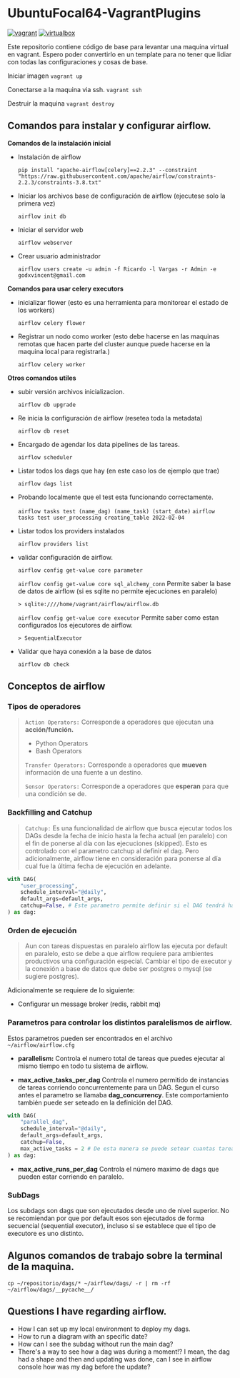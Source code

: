 # UbuntuFocal64-VagrantPlugins

[![vagrant](https://img.shields.io/badge/vagrant-v2.2.19-blue.svg?style=plastic&logo=Vagrant&logoColor=blue)](https://www.vagrantup.com/)
[![virtualbox](https://img.shields.io/badge/virtualbox-v6.1.32-red.svg?style=plastic&logo=VirtualBox)](https://www.virtualbox.org/wiki/VirtualBox)

Este repositorio contiene código de base para levantar una maquina virtual en vagrant. Espero poder convertirlo en un template para no tener que lidiar con todas las configuraciones y cosas de base.

Iniciar imagen
`vagrant up`

Conectarse a la maquina via ssh.
`vagrant ssh`

Destruir la maquina
`vagrant destroy`

## Comandos para instalar y configurar airflow.

**Comandos de la instalación inicial**

- Instalación de airflow

  `pip install "apache-airflow[celery]==2.2.3" --constraint "https://raw.githubusercontent.com/apache/airflow/constraints-2.2.3/constraints-3.8.txt"`

- Iniciar los archivos base de configuración de airflow (ejecutese solo la primera vez)

  `airflow init db`

- Iniciar el servidor web

  `airflow webserver`

- Crear usuario administrador

  `airflow users create -u admin -f Ricardo -l Vargas -r Admin -e godxvincent@gmail.com`

**Comandos para usar celery executors**

- inicializar flower (esto es una herramienta para monitorear el estado de los workers)

  `airflow celery flower`

- Registrar un nodo como worker (esto debe hacerse en las maquinas remotas que hacen parte del cluster aunque puede hacerse en la maquina local para registrarla.)

  `airflow celery worker`

**Otros comandos utiles**

- subir versión archivos inicializacion.

  `airflow db upgrade`

- Re inicia la configuración de airflow (resetea toda la metadata)

  `airflow db reset`

- Encargado de agendar los data pipelines de las tareas.

  `airflow scheduler`

- Listar todos los dags que hay (en este caso los de ejemplo que trae)

  `airflow dags list`

- Probando localmente que el test esta funcionando correctamente.

  `airflow tasks test (name_dag) (name_task) (start_date)`
  `airflow tasks test user_processing creating_table 2022-02-04`

- Listar todos los providers instalados

  `airflow providers list`

- validar configuración de airflow.

  `airflow config get-value core parameter`

  `airflow config get-value core sql_alchemy_conn` Permite saber la base de datos de airflow (si es sqlite no permite ejecuciones en paralelo)

  `> sqlite:////home/vagrant/airflow/airflow.db`

  `airflow config get-value core executor` Permite saber como estan configurados los ejecutores de airflow.

  `> SequentialExecutor`

- Validar que haya conexión a la base de datos

  `airflow db check`

## Conceptos de airflow

### Tipos de operadores

> `Action Operators:` Corresponde a operadores que ejecutan una **acción/función.**
>
> - Python Operators
> - Bash Operators
>
> `Transfer Operators:` Corresponde a operadores que **mueven** información de una fuente a un destino.
>
> `Sensor Operators:` Corresponde a operadores que **esperan** para que una condición se de.

### Backfilling and Catchup

> `Catchup:` Es una funcionalidad de airflow que busca ejecutar todos los DAGs desde la fecha de inicio hasta la fecha actual (en paralelo) con el fin de ponerse al día con las ejecuciones (skipped). Esto es controlado con el parametro catchup al definir el dag. Pero adicionalmente, airflow tiene en consideración para ponerse al día cual fue la última fecha de ejecución en adelante.

```python
with DAG(
    "user_processing",
    schedule_interval="@daily",
    default_args=default_args,
    catchup=False, # Este parametro permite definir si el DAG tendrá habilitada la funcionalidad de catchup
) as dag:
```

### Orden de ejecución

> Aun con tareas dispuestas en paralelo airflow las ejecuta por default en paralelo, esto se debe a que airflow requiere para ambientes productivos una configuración especial. Cambiar el tipo de executor y la conexión a base de datos que debe ser postgres o mysql (se sugiere postgres).

Adicionalmente se requiere de lo siguiente:

- Configurar un message broker (redis, rabbit mq)

### Parametros para controlar los distintos paralelismos de airflow.

Estos parametros pueden ser encontrados en el archivo `~/airflow/airflow.cfg`

- **parallelism:** Controla el numero total de tareas que puedes ejecutar al mismo tiempo en todo tu sistema de airflow.

- **max_active_tasks_per_dag** Controla el numero permitido de instancias de tareas corriendo concurrentemente para un DAG. Segun el curso antes el parametro se llamaba **dag_concurrency**. Este comportamiento también puede ser seteado en la definición del DAG.

```python
with DAG(
    "parallel_dag",
    schedule_interval="@daily",
    default_args=default_args,
    catchup=False,
    max_active_tasks = 2 # De esta manera se puede setear cuantas tareas activas por dag se pueden ejecutar en este dag.
) as dag:
```

- **max_active_runs_per_dag** Controla el número maximo de dags que pueden estar corriendo en paralelo.

### SubDags

Los subdags son dags que son ejecutados desde uno de nivel superior. No se recomiendan por que por default esos son ejecutados de forma secuencial (sequential executor), incluso si se establece que el tipo de executore es uno distinto.

## Algunos comandos de trabajo sobre la terminal de la maquina.

`cp ~/repositorio/dags/* ~/airflow/dags/ -r | rm -rf ~/airflow/dags/__pycache__/`

## Questions I have regarding airflow.

- How I can set up my local environment to deploy my dags.
- How to run a diagram with an specific date?
- How can I see the subdag without run the main dag?
- There's a way to see how a dag was during a moment!? I mean, the dag had a shape and then and updating was done, can I see in airflow console how was my dag before the update?
